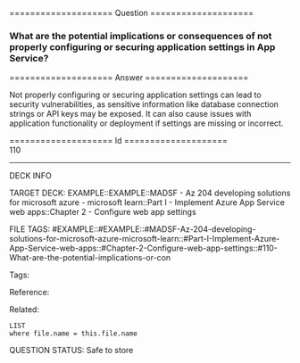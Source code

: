 ==================== Question ====================  

### What are the potential implications or consequences of not properly configuring or securing application settings in App Service?  

==================== Answer ====================  

Not properly configuring or securing application settings can lead to security vulnerabilities, as sensitive information like database connection strings or API keys may be exposed. It can also cause issues with application functionality or deployment if settings are missing or incorrect.

==================== Id ====================  
110

---

DECK INFO

TARGET DECK: EXAMPLE::EXAMPLE::MADSF - Az 204 developing solutions for microsoft azure - microsoft learn::Part I - Implement Azure App Service web apps::Chapter 2 - Configure web app settings

FILE TAGS: #EXAMPLE::#EXAMPLE::#MADSF-Az-204-developing-solutions-for-microsoft-azure-microsoft-learn::#Part-I-Implement-Azure-App-Service-web-apps::#Chapter-2-Configure-web-app-settings::#110-What-are-the-potential-implications-or-con

Tags:

Reference:

Related:

```dataview
LIST
where file.name = this.file.name
```
QUESTION STATUS: Safe to store
